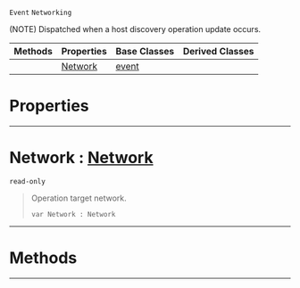 `Event` `Networking`



(NOTE) Dispatched when a host discovery operation update occurs.

|Methods|Properties|Base Classes|Derived Classes|
|---|---|---|---|
| |[ Network](https://plasmaengine.github.io/PlasmaDocs/Plasma1/C++/code_reference/class_reference/nethostlistupdate.markdown#network-plasma-engine-docu)|[event](https://plasmaengine.github.io/PlasmaDocs/Plasma1/C++/code_reference/class_reference/event.markdown)| |


 #  Properties


---  
 #  Network : [Network](https://plasmaengine.github.io/PlasmaDocs/Plasma1/C++/code_reference/enum_reference.markdown#network)

 `read-only`

> Operation target network.
> ``` lang=cpp, name=Lightning
> var Network : Network


---  
 #  Methods


---  
 

 